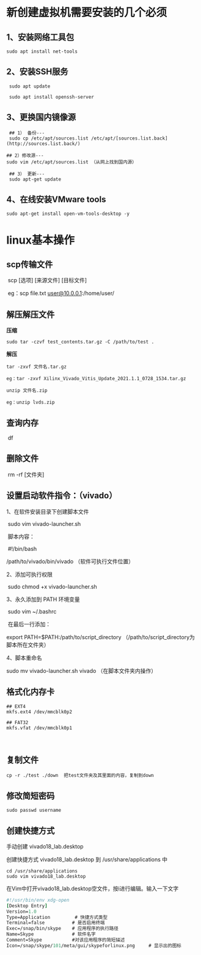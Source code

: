 # 新创建虚拟机需要安装的几个必须

## 1、安装网络工具包

```shell
sudo apt install net-tools
```



## 2、安装SSH服务

```shell 
 sudo apt update

 sudo apt install openssh-server
```



## 3、更换国内镜像源

```shell
 ## 1） 备份---
 sudo cp /etc/apt/sources.list /etc/apt/[sources.list.back](http://sources.list.back/)

## 2）修改源---
sudo vim /etc/apt/sources.list （从网上找到国内源）

 ## 3） 更新---
 sudo apt-get update
```



##  4、在线安装VMware tools

```shell
sudo apt-get install open-vm-tools-desktop -y
```

 

 

# linux基本操作

## scp传输文件

​     scp [选项] [来源文件] [目标文件]

​     eg：scp file.txt user@10.0.0.1:/home/user/

## 解压解压文件

**压缩**

```shell
sudo tar -czvf test_contents.tar.gz -C /path/to/test .
```

**解压**     

```shell
tar -zxvf 文件名.tar.gz

eg：tar -zxvf Xilinx_Vivado_Vitis_Update_2021.1.1_0728_1534.tar.gz

unzip 文件名.zip

eg：unzip lvds.zip
```



 

## 查询内存

​     df

## 删除文件

​     rm -rf [文件夹]

## 设置启动软件指令：（vivado）

1、在软件安装目录下创建脚本文件

​          sudo vim vivado-launcher.sh

​          脚本内容：

​              \#!/bin/bash

/path/to/vivado/bin/vivado （软件可执行文件位置）

2、添加可执行权限

​          sudo chmod +x vivado-launcher.sh

3、永久添加到 PATH 环境变量

​          sudo vim ~/.bashrc 

​          在最后一行添加：

export PATH=$PATH:/path/to/script_directory （/path/to/script_directory为脚本所在文件夹）

4、脚本重命名

sudo mv vivado-launcher.sh vivado （在脚本文件夹内操作）

 

## 格式化内存卡

```shell
## EXT4
mkfs.ext4 /dev/mmcblk0p2

## FAT32
mkfs.vfat /dev/mmcblk0p1
```

​	 



## 复制文件

```shell
cp -r ./test ./down  把test文件夹及其里面的内容，复制到down
```

 

## 修改简短密码

```shell
sudo passwd username
```

 

##  创建快捷方式

手动创建 vivado18_lab.desktop

创建快捷方式  vivado18_lab.desktop 到 /usr/share/applications 中

```shell
cd /usr/share/applications
sudo vim vivado18_lab.desktop
```

 在Vim中打开vivado18_lab.desktop空文件，按i进行编辑。输入一下文字

```tcl
#!/usr/bin/env xdg-open
[Desktop Entry]
Version=1.0
Type=Application		 # 快捷方式类型
Terminal=false			# 是否启用终端
Exec=/snap/bin/skype	# 应用程序的执行路径	
Name=Skype				# 软件名字
Comment=Skype			#对该应用程序的简短描述
Icon=/snap/skype/101/meta/gui/skypeforlinux.png		# 显示出的图标
```

